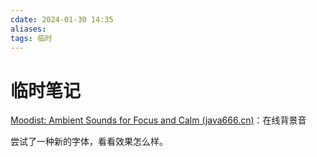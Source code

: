 ```yaml
---
cdate: 2024-01-30 14:35
aliases: 
tags: 临时
---
```


# 临时笔记

[Moodist: Ambient Sounds for Focus and Calm (java666.cn)](https://moodist.java666.cn/)：在线背景音

尝试了一种新的字体，看看效果怎么样。